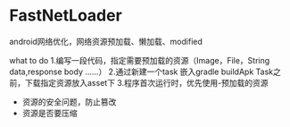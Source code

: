 # FastNetLoader
android网络优化，网络资源预加载、懒加载、modified

what to do
1.编写一段代码，指定需要预加载的资源（Image，File，String data,response body ......）
2.通过新建一个task 嵌入gradle buildApk Task之前，下载指定资源放入asset下
3.程序首次运行时，优先使用-预加载的资源

 - 资源的安全问题，防止篡改
 - 资源是否要压缩
 

